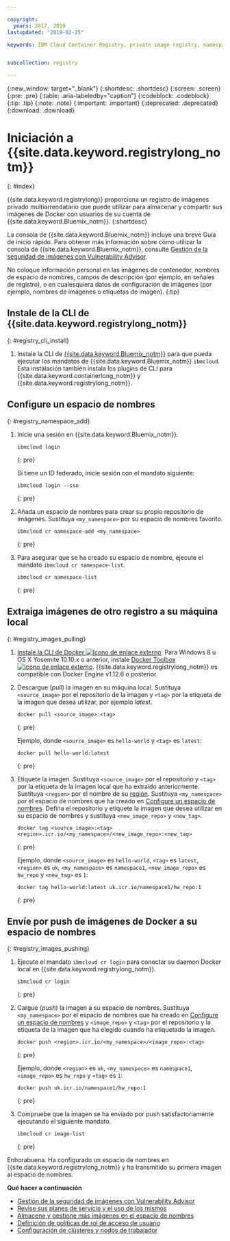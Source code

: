 ```yaml
---

copyright:
  years: 2017, 2019
lastupdated: "2019-02-25"

keywords: IBM Cloud Container Registry, private image registry, namespaces, image security


subcollection: registry

---
```


{:new_window: target="_blank"}
{:shortdesc: .shortdesc}
{:screen: .screen}
{:pre: .pre}
{:table: .aria-labeledby="caption"}
{:codeblock: .codeblock}
{:tip: .tip}
{:note: .note}
{:important: .important}
{:deprecated: .deprecated}
{:download: .download}

# Iniciación a {{site.data.keyword.registrylong_notm}}
{: #index}

{{site.data.keyword.registrylong}} proporciona un registro de imágenes privado multiarrendatario que puede utilizar para almacenar y compartir sus imágenes de Docker con usuarios de su cuenta de {{site.data.keyword.Bluemix_notm}}.
{:shortdesc}

La consola de {{site.data.keyword.Bluemix_notm}} incluye una breve Guía de inicio rápido. Para obtener más información sobre cómo utilizar la consola de {{site.data.keyword.Bluemix_notm}}, consulte [Gestión de la seguridad de imágenes con Vulnerability Advisor](/docs/services/va?topic=va-va_index).

No coloque información personal en las imágenes de contenedor, nombres de espacio de nombres, campos de descripción (por ejemplo, en señales de registro), o en cualesquiera datos de configuración de imágenes (por ejemplo, nombres de imágenes o etiquetas de imagen).
{:tip}

## Instale de la CLI de {{site.data.keyword.registrylong_notm}}
{: #registry_cli_install}

1. Instale la CLI de [{{site.data.keyword.Bluemix_notm}}](/docs/cli?topic=cloud-cli-ibmcloud-cli#ibmcloud-cli) para que pueda ejecutar los mandatos de {{site.data.keyword.Bluemix_notm}} `ibmcloud`. Esta instalación también instala los plugins de CLI para {{site.data.keyword.containerlong_notm}} y {{site.data.keyword.registrylong_notm}}.

## Configure un espacio de nombres
{: #registry_namespace_add}

1. Inicie una sesión en {{site.data.keyword.Bluemix_notm}}.

   ```
   ibmcloud login
   ```
   {: pre}

   Si tiene un ID federado, inicie sesión con el mandato siguiente:

   ```
   ibmcloud login --sso
   ```
   {: pre}

2. Añada un espacio de nombres para crear su propio repositorio de imágenes. Sustituya `<my_namespace>` por su espacio de nombres favorito.

   ```
   ibmcloud cr namespace-add <my_namespace>
   ```
   {: pre}

3. Para asegurar que se ha creado su espacio de nombre, ejecute el mandato `ibmcloud cr namespace-list`.

   ```
   ibmcloud cr namespace-list
   ```
   {: pre}

## Extraiga imágenes de otro registro a su máquina local
{: #registry_images_pulling}

1. [Instale la CLI de Docker ![Icono de enlace externo](../../icons/launch-glyph.svg "Icono de enlace externo")](https://www.docker.com/community-edition#/download). Para Windows 8 u OS X Yosemite 10.10.x o anterior, instale [Docker Toolbox ![Icono de enlace externo](../../icons/launch-glyph.svg "Icono de enlace externo")](https://docs.docker.com/toolbox/). {{site.data.keyword.registrylong_notm}} es compatible con Docker Engine v1.12.6 o posterior.

2. Descargue (_pull_) la imagen en su máquina local. Sustituya `<source_image>` por el repositorio de la imagen y `<tag>` por la etiqueta de la imagen que desea utilizar, por ejemplo _latest_.

   ```
   docker pull <source_image>:<tag>
   ```
   {: pre}

   Ejemplo, donde `<source_image>` es `hello-world` y `<tag>` es `latest`:

   ```
   docker pull hello-world:latest
   ```
   {: pre}

3. Etiquete la imagen. Sustituya `<source_image>` por el repositorio y `<tag>` por la etiqueta de la imagen local que ha extraído anteriormente. Sustituya `<region>` por el nombre de su [región](/docs/services/Registry?topic=registry-registry_overview#registry_regions). Sustituya `<my_namespace>` por el espacio de nombres que ha creado en [Configure un espacio de nombres](/docs/services/Registry?topic=registry-index#registry_namespace_add). Defina el repositorio y etiquete la imagen que desea utilizar en su espacio de nombres y sustituya `<new_image_repo>` y `<new_tag>`.

   ```
   docker tag <source_image>:<tag> <region>.icr.io/<my_namespace>/<new_image_repo>:<new_tag>
   ```
   {: pre}

   Ejemplo, donde `<source_image>` es `hello-world`, `<tag>` es `latest`, `<region>` es `uk`, `<my_namespace>` es `namespace1`, `<new_image_repo>` es `hw_repo` y `<new_tag>` es `1`:

   ```
   docker tag hello-world:latest uk.icr.io/namespace1/hw_repo:1
   ```
   {: pre}

## Envíe por push de imágenes de Docker a su espacio de nombres
{: #registry_images_pushing}

1. Ejecute el mandato `ibmcloud cr login` para conectar su daemon Docker local en {{site.data.keyword.registrylong_notm}}.

   ```
   ibmcloud cr login
   ```
   {: pre}

2. Cargue (_push_) la imagen a su espacio de nombres. Sustituya `<my_namespace>` por el espacio de nombres que ha creado en [Configure un espacio de nombres](/docs/services/Registry?topic=registry-index#registry_namespace_add) y `<image_repo>` y `<tag>` por el repositorio y la etiqueta de la imagen que ha elegido cuando ha etiquetado la imagen.

   ```
   docker push <region>.icr.io/<my_namespace>/<image_repo>:<tag>
   ```
   {: pre}
   
   Ejemplo, donde `<region>` es `uk`, `<my_namespace>` es `namespace1`, `<image_repo>` es `hw_repo` y `<tag>` es `1`:

   ```
   docker push uk.icr.io/namespace1/hw_repo:1
   ```
   {: pre}

3. Compruebe que la imagen se ha enviado por push satisfactoriamente ejecutando el siguiente mandato.

   ```
   ibmcloud cr image-list
   ```
   {: pre}

Enhorabuena. Ha configurado un espacio de nombres en {{site.data.keyword.registrylong_notm}} y ha transmitido su primera imagen al espacio de nombres.

**Qué hacer a continuación**

- [Gestión de la seguridad de imágenes con Vulnerability Advisor](/docs/services/va?topic=va-va_index)
- [Revise sus planes de servicio y el uso de los mismos](/docs/services/Registry?topic=registry-registry_overview#registry_plans)
- [Almacene y gestione más imágenes en el espacio de nombres](/docs/services/Registry?topic=registry-registry_images_)
- [Definición de políticas de rol de acceso de usuario](/docs/services/Registry?topic=registry-user#user)
- [Configuración de clústeres y nodos de trabajador](/docs/containers?topic=containers-clusters#clusters)
